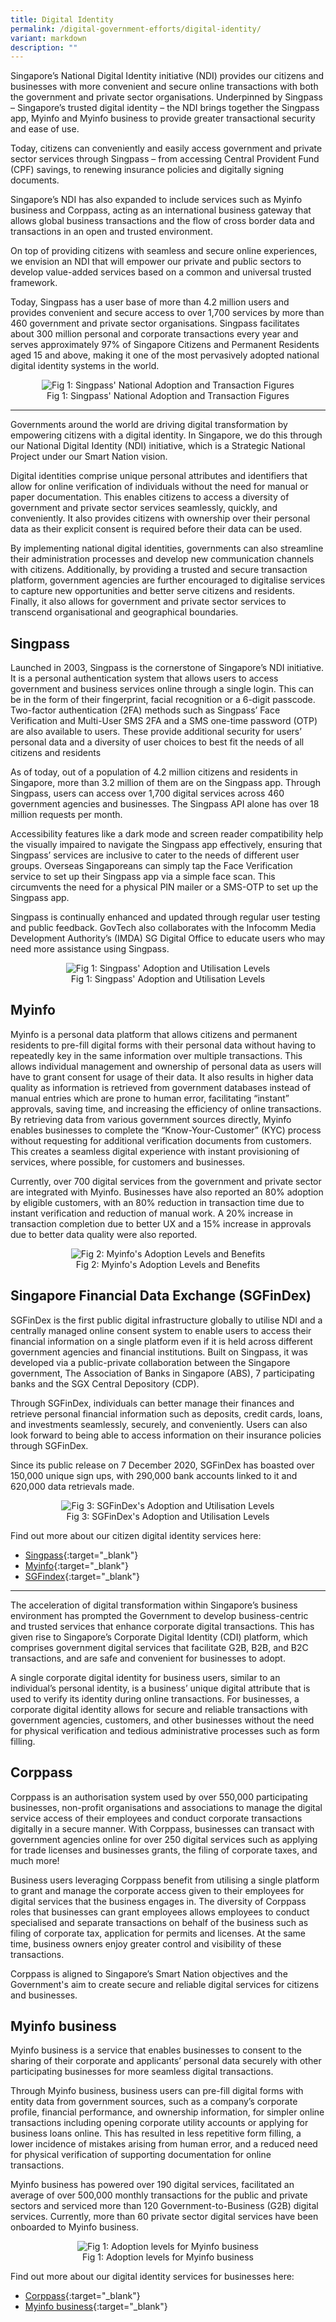 ```yaml
---
title: Digital Identity
permalink: /digital-government-efforts/digital-identity/
variant: markdown
description: ""
---
```

Singapore’s National Digital Identity initiative (NDI) provides our citizens and businesses with more convenient and secure online transactions with both the government and private sector organisations. Underpinned by Singpass – Singapore’s trusted digital identity – the NDI brings together the Singpass app, Myinfo and Myinfo business to provide greater transactional security and ease of use.

Today, citizens can conveniently and easily access government and private sector services through Singpass – from accessing Central Provident Fund (CPF) savings, to renewing insurance policies and digitally signing documents. 

Singapore’s NDI has also expanded to include services such as Myinfo business and Corppass, acting as an international business gateway that allows global business transactions and the flow of cross border data and transactions in an open and trusted environment. 

On top of providing citizens with seamless and secure online experiences, we envision an NDI that will empower our private and public sectors to develop value-added services based on a common and universal trusted framework.

Today, Singpass has a user base of more than 4.2 million users and provides convenient and secure access to over 1,700 services by more than 460 government and private sector organisations. Singpass facilitates about 300 million personal and corporate transactions every year and serves approximately 97% of Singapore Citizens and Permanent Residents aged 15 and above, making it one of the most pervasively adopted national digital identity systems in the world.

<figure style="text-align: center">
  <img src="/images/digital-transformation/singpass-infographic.png" alt="Fig 1: Singpass' National Adoption and Transaction Figures">
  <figcaption>Fig 1: Singpass' National Adoption and Transaction Figures</figcaption>
</figure>

---

Governments around the world are driving digital transformation by empowering citizens with a digital identity. In Singapore, we do this through our National Digital Identity (NDI) initiative, which is a Strategic National Project under our Smart Nation vision. 

Digital identities comprise unique personal attributes and identifiers that allow for online verification of individuals without the need for manual or paper documentation. This enables citizens to access a diversity of government and private sector services seamlessly, quickly, and conveniently. It also provides citizens with ownership over their personal data as their explicit consent is required before their data can be used.  

By implementing national digital identities, governments can also streamline their administration processes and develop new communication channels with citizens. Additionally, by providing a trusted and secure transaction platform, government agencies are further encouraged to digitalise services to capture new opportunities and better serve citizens and residents. Finally, it also allows for government and private sector services to transcend organisational and geographical boundaries.  

## Singpass

Launched in 2003, Singpass is the cornerstone of Singapore’s NDI initiative. It is a personal authentication system that allows users to access government and business services online through a single login. This can be in the form of their fingerprint, facial recognition or a 6-digit passcode. Two-factor authentication (2FA) methods such as Singpass’ Face Verification and Multi-User SMS 2FA and a SMS one-time password (OTP) are also available to users. These provide additional security for users’ personal data and a diversity of user choices to best fit the needs of all citizens and residents

As of today, out of a population of 4.2 million citizens and residents in Singapore, more than 3.2 million of them are on the Singpass app. Through Singpass, users can access over 1,700 digital services across 460 government agencies and businesses. The Singpass API alone has over 18 million requests per month.  

Accessibility features like a dark mode and screen reader compatibility help the visually impaired to navigate the Singpass app effectively, ensuring that Singpass’ services are inclusive to cater to the needs of different user groups. Overseas Singaporeans can simply tap the Face Verification service to set up their Singpass app via a simple face scan. This circumvents the need for a physical PIN mailer or a SMS-OTP to set up the Singpass app.

Singpass is continually enhanced and updated through regular user testing and public feedback. GovTech also collaborates with the Infocomm Media Development Authority’s (IMDA) SG Digital Office to educate users who may need more assistance using Singpass.

<figure style="text-align: center">
  <img src="/images/digital-transformation/Streamlining_Fig_1.png" alt="Fig 1: Singpass' Adoption and Utilisation Levels">
  <figcaption>Fig 1: Singpass' Adoption and Utilisation Levels</figcaption>
</figure>

## Myinfo

Myinfo is a personal data platform that allows citizens and permanent residents to pre-fill digital forms with their personal data without having to repeatedly key in the same information over multiple transactions. This allows individual management and ownership of personal data as users will have to grant consent for usage of their data. It also results in higher data quality as information is retrieved from government databases instead of manual entries which are prone to human error, facilitating “instant” approvals, saving time, and increasing the efficiency of online transactions. By retrieving data from various government sources directly, Myinfo enables businesses to complete the “Know-Your-Customer” (KYC) process without requesting for additional verification documents from customers. This creates a seamless digital experience with instant provisioning of services, where possible, for customers and businesses. 

Currently, over 700 digital services from the government and private sector are integrated with Myinfo. Businesses have also reported an 80% adoption by eligible customers, with an 80% reduction in transaction time due to instant verification and reduction of manual work. A 20% increase in transaction completion due to better UX and a 15% increase in approvals due to better data quality were also reported.   

<figure style="text-align: center">
  <img src="/images/digital-transformation/Streamlining_Fig_2.png" alt="Fig 2: Myinfo's Adoption Levels and Benefits">
  <figcaption>Fig 2: Myinfo's Adoption Levels and Benefits</figcaption>
</figure>

## Singapore Financial Data Exchange (SGFinDex)

SGFinDex is the first public digital infrastructure globally to utilise NDI and a centrally managed online consent system to enable users to access their financial information on a single platform even if it is held across different government agencies and financial institutions. Built on Singpass, it was developed via a public-private collaboration between the Singapore government, The Association of Banks in Singapore (ABS), 7 participating banks and the SGX Central Depository (CDP).

Through SGFinDex, individuals can better manage their finances and retrieve personal financial information such as deposits, credit cards, loans, and investments seamlessly, securely, and conveniently. Users can also look forward to being able to access information on their insurance policies through SGFinDex.

Since its public release on 7 December 2020, SGFinDex has boasted over 150,000 unique sign ups, with 290,000 bank accounts linked to it and 620,000 data retrievals made.

<figure style="text-align: center">
  <img src="/images/digital-transformation/Streamlining_Fig_3.png" alt="Fig 3: SGFinDex's Adoption and Utilisation Levels">
  <figcaption>Fig 3: SGFinDex's Adoption and Utilisation Levels</figcaption>
</figure>

Find out more about our citizen digital identity services here:
*	[Singpass](https://www.developer.tech.gov.sg/products/categories/digital-identity/singpass/overview.html){:target="_blank"}
*	[Myinfo](https://www.developer.tech.gov.sg/products/categories/digital-identity/myinfo/overview.html){:target="_blank"}
*	[SGFindex](https://www.developer.tech.gov.sg/products/categories/digital-identity/sgfindex/overview.html){:target="_blank"}

---

The acceleration of digital transformation within Singapore’s business environment has prompted the Government to develop business-centric and trusted services that enhance corporate digital transactions. This has given rise to Singapore’s Corporate Digital Identity (CDI) platform, which comprises government digital services that facilitate G2B, B2B, and B2C transactions, and are safe and convenient for businesses to adopt. 

A single corporate digital identity for business users, similar to an individual’s personal identity, is a business’ unique digital attribute that is used to verify its identity during online transactions. For businesses, a corporate digital identity allows for secure and reliable transactions with government agencies, customers, and other businesses without the need for physical verification and tedious administrative processes such as form filling.  

## Corppass

Corppass is an authorisation system used by over 550,000 participating businesses, non-profit organisations and associations to manage the digital service access of their employees and conduct corporate transactions digitally in a secure manner. With Corppass, businesses can transact with government agencies online for over 250 digital services such as applying for trade licenses and businesses grants, the filing of corporate taxes, and much more! 

Business users leveraging Corppass benefit from utilising a single platform to grant and manage the corporate access given to their employees for digital services that the business engages in. The diversity of Corppass roles that businesses can grant employees allows employees to conduct specialised and separate transactions on behalf of the business such as filing of corporate tax, application for permits and licenses. At the same time, business owners enjoy greater control and visibility of these transactions.

Corppass is aligned to Singapore’s Smart Nation objectives and the Government's aim to create secure and reliable digital services for citizens and businesses.

## Myinfo business

Myinfo business is a service that enables businesses to consent to the sharing of their corporate and applicants’ personal data securely with other participating businesses for more seamless digital transactions. 

Through Myinfo business, business users can pre-fill digital forms with entity data from government sources, such as a company’s corporate profile, financial performance, and ownership information, for simpler online transactions including opening corporate utility accounts or applying for business loans online. This has resulted in less repetitive form filling, a lower incidence of mistakes arising from human error, and a reduced need for physical verification of supporting documentation for online transactions. 

Myinfo business has powered over 190 digital services, facilitated an average of over 500,000 monthly transactions for the public and private sectors and serviced more than 120 Government-to-Business (G2B) digital services. Currently, more than 60 private sector digital services have been onboarded to Myinfo business.

<figure style="text-align: center">
  <img src="/images/digital-transformation/myinfo_business.png" alt="Fig 1: Adoption levels for Myinfo business">
  <figcaption>Fig 1: Adoption levels for Myinfo business</figcaption>
</figure>

Find out more about our digital identity services for businesses here:
*	[Corppass](https://www.developer.tech.gov.sg/products/categories/digital-identity/corppass/overview.html){:target="_blank"}
*	[Myinfo business](https://www.developer.tech.gov.sg/products/categories/digital-identity/myinfo-business/overview.html){:target="_blank"}